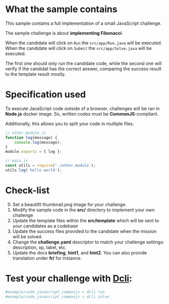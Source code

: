 # What the sample contains
This sample contains a full implementation of a small JavaScript challenge.

The sample challenge is about **implementing Fibonacci**.

When the candidate will click on `Run` the `src/app/Run.java` will be executed.
When the candidate will click on `Submit` the `src/app/Solve.java` will be executed.

The first one should only run the candidate code, while the second one will verify if the candidat has the correct answer, comparing the success result to the template result mostly.

# Specification used

To execute JavaScript code outside of a browser, challenges will be ran in **Node.js** docker image.
So, written codes must be **CommonJS**-compliant.

Additionally, this allows you to split your code in multiple files.
```javascript
// other.module.js
function log(message) {
    console.log(message);
}
module.exports = { log };

// main.js
const utils = require('./other.module');
utils.log('hello world');
```

# Check-list
0. Set a beautifil thumbnail.png image for your challenge.
1. Modify the sample code in the **src/** directory to implement your own challenge
2. Update the template files within the **src/template** which will be sent to your candidates as a codebase
3. Update the success files provided to the candidate when the mission will be solved.
4. Change the **challenge.yaml** descriptor to match your challenge settings: description, xp, label, etc.
5. Update the docs **briefing**, **hint1**, and **hint2**. You can also provide translation under **fr/** for instance.


# Test your challenge with [Dcli](https://github.com/deadlock-resources/dcli):
```bash
#example/code_javascript_commonjs > dcli run
#example/code_javascript_commonjs > dcli solve
```

